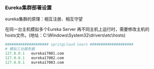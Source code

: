 ### Eureka集群部署设置

eureka集群的原理：相互注册、相互守望

在同一台主机模拟多个Eureka Server 再不同主机上运行时，需要修改主机的hosts文件。(地址：C:\Windows\System32\drivers\etc\hosts)

```python
#################### springcloud-learn ####################
# 模拟三台服务器
127.0.0.1	eureka17001.com
127.0.0.1	eureka17002.com
127.0.0.1	eureka17003.com
```





